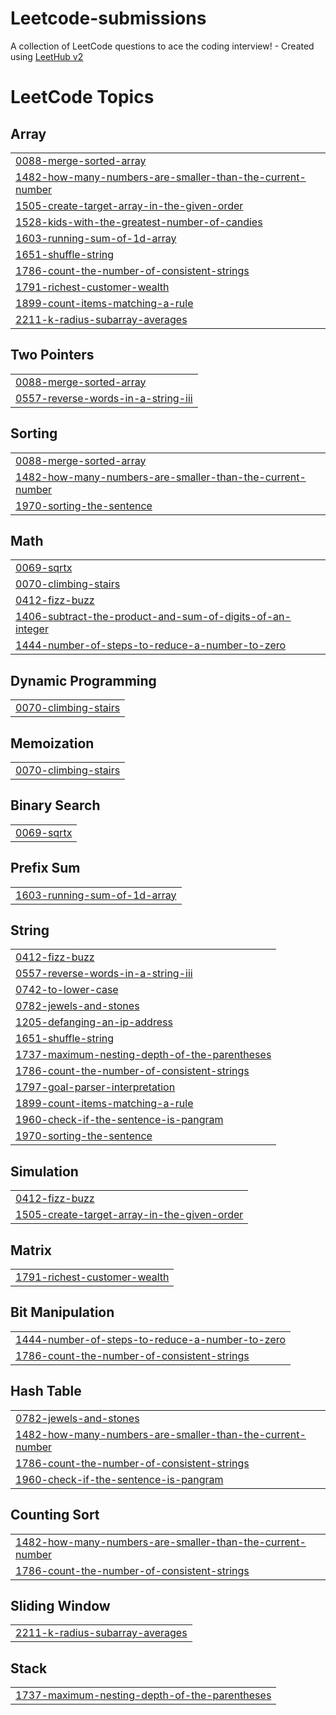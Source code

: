 # Leetcode-submissions
A collection of LeetCode questions to ace the coding interview! - Created using [LeetHub v2](https://github.com/arunbhardwaj/LeetHub-2.0)

<!---LeetCode Topics Start-->
# LeetCode Topics
## Array
|  |
| ------- |
| [0088-merge-sorted-array](https://github.com/Yugeshwaran-gm/Leetcode-submissions/tree/master/0088-merge-sorted-array) |
| [1482-how-many-numbers-are-smaller-than-the-current-number](https://github.com/Yugeshwaran-gm/Leetcode-submissions/tree/master/1482-how-many-numbers-are-smaller-than-the-current-number) |
| [1505-create-target-array-in-the-given-order](https://github.com/Yugeshwaran-gm/Leetcode-submissions/tree/master/1505-create-target-array-in-the-given-order) |
| [1528-kids-with-the-greatest-number-of-candies](https://github.com/Yugeshwaran-gm/Leetcode-submissions/tree/master/1528-kids-with-the-greatest-number-of-candies) |
| [1603-running-sum-of-1d-array](https://github.com/Yugeshwaran-gm/Leetcode-submissions/tree/master/1603-running-sum-of-1d-array) |
| [1651-shuffle-string](https://github.com/Yugeshwaran-gm/Leetcode-submissions/tree/master/1651-shuffle-string) |
| [1786-count-the-number-of-consistent-strings](https://github.com/Yugeshwaran-gm/Leetcode-submissions/tree/master/1786-count-the-number-of-consistent-strings) |
| [1791-richest-customer-wealth](https://github.com/Yugeshwaran-gm/Leetcode-submissions/tree/master/1791-richest-customer-wealth) |
| [1899-count-items-matching-a-rule](https://github.com/Yugeshwaran-gm/Leetcode-submissions/tree/master/1899-count-items-matching-a-rule) |
| [2211-k-radius-subarray-averages](https://github.com/Yugeshwaran-gm/Leetcode-submissions/tree/master/2211-k-radius-subarray-averages) |
## Two Pointers
|  |
| ------- |
| [0088-merge-sorted-array](https://github.com/Yugeshwaran-gm/Leetcode-submissions/tree/master/0088-merge-sorted-array) |
| [0557-reverse-words-in-a-string-iii](https://github.com/Yugeshwaran-gm/Leetcode-submissions/tree/master/0557-reverse-words-in-a-string-iii) |
## Sorting
|  |
| ------- |
| [0088-merge-sorted-array](https://github.com/Yugeshwaran-gm/Leetcode-submissions/tree/master/0088-merge-sorted-array) |
| [1482-how-many-numbers-are-smaller-than-the-current-number](https://github.com/Yugeshwaran-gm/Leetcode-submissions/tree/master/1482-how-many-numbers-are-smaller-than-the-current-number) |
| [1970-sorting-the-sentence](https://github.com/Yugeshwaran-gm/Leetcode-submissions/tree/master/1970-sorting-the-sentence) |
## Math
|  |
| ------- |
| [0069-sqrtx](https://github.com/Yugeshwaran-gm/Leetcode-submissions/tree/master/0069-sqrtx) |
| [0070-climbing-stairs](https://github.com/Yugeshwaran-gm/Leetcode-submissions/tree/master/0070-climbing-stairs) |
| [0412-fizz-buzz](https://github.com/Yugeshwaran-gm/Leetcode-submissions/tree/master/0412-fizz-buzz) |
| [1406-subtract-the-product-and-sum-of-digits-of-an-integer](https://github.com/Yugeshwaran-gm/Leetcode-submissions/tree/master/1406-subtract-the-product-and-sum-of-digits-of-an-integer) |
| [1444-number-of-steps-to-reduce-a-number-to-zero](https://github.com/Yugeshwaran-gm/Leetcode-submissions/tree/master/1444-number-of-steps-to-reduce-a-number-to-zero) |
## Dynamic Programming
|  |
| ------- |
| [0070-climbing-stairs](https://github.com/Yugeshwaran-gm/Leetcode-submissions/tree/master/0070-climbing-stairs) |
## Memoization
|  |
| ------- |
| [0070-climbing-stairs](https://github.com/Yugeshwaran-gm/Leetcode-submissions/tree/master/0070-climbing-stairs) |
## Binary Search
|  |
| ------- |
| [0069-sqrtx](https://github.com/Yugeshwaran-gm/Leetcode-submissions/tree/master/0069-sqrtx) |
## Prefix Sum
|  |
| ------- |
| [1603-running-sum-of-1d-array](https://github.com/Yugeshwaran-gm/Leetcode-submissions/tree/master/1603-running-sum-of-1d-array) |
## String
|  |
| ------- |
| [0412-fizz-buzz](https://github.com/Yugeshwaran-gm/Leetcode-submissions/tree/master/0412-fizz-buzz) |
| [0557-reverse-words-in-a-string-iii](https://github.com/Yugeshwaran-gm/Leetcode-submissions/tree/master/0557-reverse-words-in-a-string-iii) |
| [0742-to-lower-case](https://github.com/Yugeshwaran-gm/Leetcode-submissions/tree/master/0742-to-lower-case) |
| [0782-jewels-and-stones](https://github.com/Yugeshwaran-gm/Leetcode-submissions/tree/master/0782-jewels-and-stones) |
| [1205-defanging-an-ip-address](https://github.com/Yugeshwaran-gm/Leetcode-submissions/tree/master/1205-defanging-an-ip-address) |
| [1651-shuffle-string](https://github.com/Yugeshwaran-gm/Leetcode-submissions/tree/master/1651-shuffle-string) |
| [1737-maximum-nesting-depth-of-the-parentheses](https://github.com/Yugeshwaran-gm/Leetcode-submissions/tree/master/1737-maximum-nesting-depth-of-the-parentheses) |
| [1786-count-the-number-of-consistent-strings](https://github.com/Yugeshwaran-gm/Leetcode-submissions/tree/master/1786-count-the-number-of-consistent-strings) |
| [1797-goal-parser-interpretation](https://github.com/Yugeshwaran-gm/Leetcode-submissions/tree/master/1797-goal-parser-interpretation) |
| [1899-count-items-matching-a-rule](https://github.com/Yugeshwaran-gm/Leetcode-submissions/tree/master/1899-count-items-matching-a-rule) |
| [1960-check-if-the-sentence-is-pangram](https://github.com/Yugeshwaran-gm/Leetcode-submissions/tree/master/1960-check-if-the-sentence-is-pangram) |
| [1970-sorting-the-sentence](https://github.com/Yugeshwaran-gm/Leetcode-submissions/tree/master/1970-sorting-the-sentence) |
## Simulation
|  |
| ------- |
| [0412-fizz-buzz](https://github.com/Yugeshwaran-gm/Leetcode-submissions/tree/master/0412-fizz-buzz) |
| [1505-create-target-array-in-the-given-order](https://github.com/Yugeshwaran-gm/Leetcode-submissions/tree/master/1505-create-target-array-in-the-given-order) |
## Matrix
|  |
| ------- |
| [1791-richest-customer-wealth](https://github.com/Yugeshwaran-gm/Leetcode-submissions/tree/master/1791-richest-customer-wealth) |
## Bit Manipulation
|  |
| ------- |
| [1444-number-of-steps-to-reduce-a-number-to-zero](https://github.com/Yugeshwaran-gm/Leetcode-submissions/tree/master/1444-number-of-steps-to-reduce-a-number-to-zero) |
| [1786-count-the-number-of-consistent-strings](https://github.com/Yugeshwaran-gm/Leetcode-submissions/tree/master/1786-count-the-number-of-consistent-strings) |
## Hash Table
|  |
| ------- |
| [0782-jewels-and-stones](https://github.com/Yugeshwaran-gm/Leetcode-submissions/tree/master/0782-jewels-and-stones) |
| [1482-how-many-numbers-are-smaller-than-the-current-number](https://github.com/Yugeshwaran-gm/Leetcode-submissions/tree/master/1482-how-many-numbers-are-smaller-than-the-current-number) |
| [1786-count-the-number-of-consistent-strings](https://github.com/Yugeshwaran-gm/Leetcode-submissions/tree/master/1786-count-the-number-of-consistent-strings) |
| [1960-check-if-the-sentence-is-pangram](https://github.com/Yugeshwaran-gm/Leetcode-submissions/tree/master/1960-check-if-the-sentence-is-pangram) |
## Counting Sort
|  |
| ------- |
| [1482-how-many-numbers-are-smaller-than-the-current-number](https://github.com/Yugeshwaran-gm/Leetcode-submissions/tree/master/1482-how-many-numbers-are-smaller-than-the-current-number) |
| [1786-count-the-number-of-consistent-strings](https://github.com/Yugeshwaran-gm/Leetcode-submissions/tree/master/1786-count-the-number-of-consistent-strings) |
## Sliding Window
|  |
| ------- |
| [2211-k-radius-subarray-averages](https://github.com/Yugeshwaran-gm/Leetcode-submissions/tree/master/2211-k-radius-subarray-averages) |
## Stack
|  |
| ------- |
| [1737-maximum-nesting-depth-of-the-parentheses](https://github.com/Yugeshwaran-gm/Leetcode-submissions/tree/master/1737-maximum-nesting-depth-of-the-parentheses) |
<!---LeetCode Topics End-->